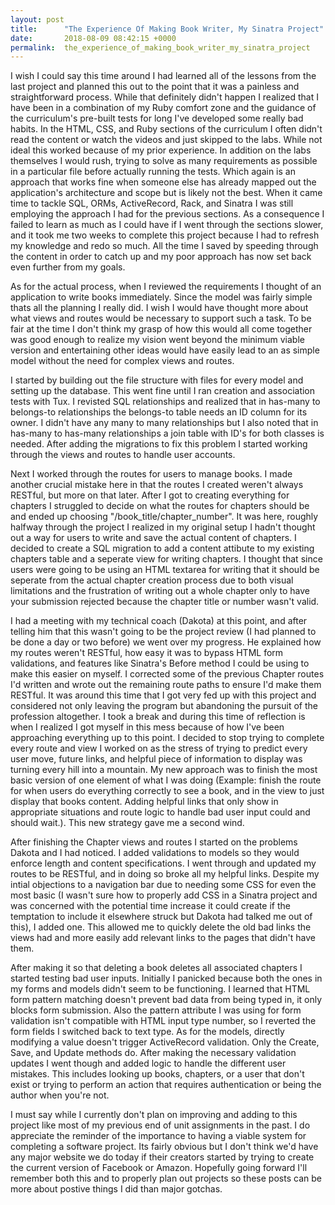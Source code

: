 ```yaml
---
layout: post
title:      "The Experience Of Making Book Writer, My Sinatra Project"
date:       2018-08-09 08:42:15 +0000
permalink:  the_experience_of_making_book_writer_my_sinatra_project
---
```



<p> I wish I could say this time around I had learned all of the lessons from the last project and planned this out to the point that it was a painless and straightforward process. While that definitely didn't happen I realized that I have been in a combination of my Ruby comfort zone and the guidance of the curriculum's pre-built tests for long I've developed some really bad habits. In the HTML, CSS, and Ruby sections of the curriculum I often didn't read the content or watch the videos and just skipped to the labs. While not ideal this worked because of my prior experience. In addition on the labs themselves I would rush, trying to solve as many requirements as possible in a particular file before actually running the tests. Which again is an approach that works fine when someone else has already mapped out the application's architecture and scope but is likely not the best. When it came time to tackle SQL, ORMs, ActiveRecord, Rack, and Sinatra I was still employing the approach I had for the previous sections. As a consequence I failed to learn as much as I could have if I went through the sections slower, and it took me two weeks to complete this project because I had to refresh my knowledge and redo so much. All the time I saved by speeding through the content in order to catch up and my poor approach has now set back even further from my goals. </p>

<p> As for the actual process, when I reviewed the requirements I thought of an application to write books immediately. Since the model was fairly simple thats all the planning I really did. I wish I would have thought more about what views and routes would be necessary to support such a task. To be fair at the time I don't think my grasp of how this would all come together was good enough to realize my vision went beyond the minimum viable version and entertaining other ideas would have easily lead to an as simple model without the need for complex views and routes. </p>

<p> I started by building out the file structure with files for every model and setting up the database. This went fine until I ran creation and association tests with Tux. I revisted SQL relationships and realized that in has-many to belongs-to relationships the belongs-to table needs an ID column for its owner. I didn't have any many to many relationships but I also noted that in has-many to has-many relationships a join table with ID's for both classes is needed. After adding the migrations to fix this problem I started working through the views and routes to handle user accounts. </p>

<p> Next I worked through the routes for users to manage books. I made another crucial mistake here in that the routes I created weren't always RESTful, but more on that later. After I got to creating everything for chapters I struggled to decide on what the routes for chapters should be and ended up choosing "/book_title/chapter_number". It was here, roughly halfway through the project I realized in my original setup I hadn't thought out a way for users to write and save the actual content of chapters. I decided to create a SQL migration to add a content attibute to my existing chapters table and a seperate view for writing chapters. I thought that since users were going to be using an HTML textarea for writing that it should be seperate from the actual chapter creation process due to both visual limitations and the frustration of writing out a whole chapter only to have your submission rejected because the chapter title or number wasn't valid. </p>

<p> I had a meeting with my technical coach (Dakota) at this point, and after telling him that this wasn't going to be the project review (I had planned to be done a day or two before) we went over my progress. He explained how my routes weren't RESTful, how easy it was to bypass HTML form validations, and features like Sinatra's Before method I could be using to make this easier on myself. I corrected some of the previous Chapter routes I'd written and wrote out the remaining route paths to ensure I'd make them RESTful. It was around this time that I got very fed up with this project and considered not only leaving the program but abandoning the pursuit of the profession altogether. I took a break and during this time of reflection is when I realized I got myself in this mess because of how I've been approaching everything up to this point. I decided to stop trying to complete every route and view I worked on as the stress of trying to predict every user move, future links, and helpful piece of information to display was turning every hill into a mountain. My new approach was to finish the most basic version of one element of what I was doing (Example: finish the route for when users do everything correctly to see a book, and in the view to just display that books content. Adding helpful links that only show in appropriate situations and route logic to handle bad user input could and should wait.). This new strategy gave me a second wind. </p>

<p> After finishing the Chapter views and routes I started on the problems Dakota and I had noticed. I added validations to models so they would enforce length and content specifications. I went through and updated my routes to be RESTful, and in doing so broke all my helpful links. Despite my intial objections to a navigation bar due to needing some CSS for even the most basic (I wasn't sure how to properly add CSS in a Sinatra project and was concerned with the potential time increase it could create if the temptation to include it elsewhere struck but Dakota had talked me out of this), I added one. This allowed me to quickly delete the old bad links the views had and more easily add relevant links to the pages that didn't have them. </p>

<p> After making it so that deleting a book deletes all associated chapters I started testing bad user inputs. Initially I panicked because both the ones in my forms and models didn't seem to be functioning. I learned that HTML form pattern matching doesn't prevent bad data from being typed in, it only blocks form submission. Also the pattern attribute I was using for form validation isn't compatible with HTML input type number, so I reverted the form fields I switched back to text type. As for the models, directly modifying a value doesn't trigger ActiveRecord validation. Only the Create, Save, and Update methods do. After making the necessary validation updates I went though and added logic to handle the different user mistakes. This includes looking up books, chapters, or a user that don't exist or trying to perform an action that requires authentication or being the author when you're not. </p>

<p> I must say while I currently don't plan on improving and adding to this project like most of my previous end of unit assignments in the past. I do appreciate the reminder of the importance to having a viable system for completing a software project. Its fairly obvious but I don't think we'd have any major website we do today if their creators started by trying to create the current version of Facebook or Amazon. Hopefully going forward I'll remember both this and to properly plan out projects so these posts can be more about postive things I did than major gotchas. </p>




